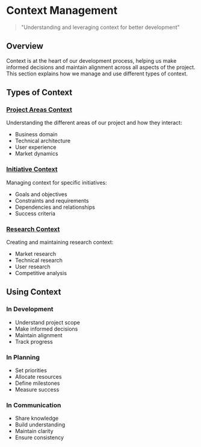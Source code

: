 # Context Management

> "Understanding and leveraging context for better development"

## Overview

Context is at the heart of our development process, helping us make informed decisions and maintain alignment across all aspects of the project. This section explains how we manage and use different types of context.

## Types of Context

### [Project Areas Context](project-areas.md)
Understanding the different areas of our project and how they interact:
- Business domain
- Technical architecture
- User experience
- Market dynamics

### [Initiative Context](initiative.md)
Managing context for specific initiatives:
- Goals and objectives
- Constraints and requirements
- Dependencies and relationships
- Success criteria

### [Research Context](research.md)
Creating and maintaining research context:
- Market research
- Technical research
- User research
- Competitive analysis

## Using Context

### In Development
- Understand project scope
- Make informed decisions
- Maintain alignment
- Track progress

### In Planning
- Set priorities
- Allocate resources
- Define milestones
- Measure success

### In Communication
- Share knowledge
- Build understanding
- Maintain clarity
- Ensure consistency

